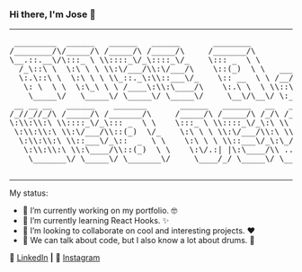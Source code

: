 ### Hi there, I'm Jose 👋

---

<pre>
 _________  ______   ______   ______       ________             ______   ________   ______   ________   ______   ______      
/________/\/_____/\ /_____/\ /_____/\     /_______/\           /_____/\ /_______/\ /_____/\ /_______/\ /_____/\ /_____/\     
\__.::.__\/\:::_ \ \\::::_\/_\::::_\/_    \::: _  \ \          \:::__\/ \::: _  \ \\::::_\/_\::: _  \ \\:::_ \ \\:::_ \ \    
  /_\::\ \  \:\ \ \ \\:\/___/\\:\/___/\    \::(_)  \ \   ___    \:\ \  __\::(_)  \ \\:\/___/\\::(_)  \ \\:\ \ \ \\:\ \ \ \   
  \:.\::\ \  \:\ \ \ \\_::._\:\\::___\/_    \:: __  \ \ /__/\    \:\ \/_/\\:: __  \ \\_::._\:\\:: __  \ \\:\ \ \ \\:\ \ \ \  
   \: \  \ \  \:\_\ \ \ /____\:\\:\____/\    \:.\ \  \ \\::\ \    \:\_\ \ \\:.\ \  \ \ /____\:\\:.\ \  \ \\:\/.:| |\:\_\ \ \ 
    \_____\/   \_____\/ \_____\/ \_____\/     \__\/\__\/ \:_\/     \_____\/ \__\/\__\/ \_____\/ \__\/\__\/ \____/_/ \_____\/ 
 __ __ __   ______    _______       ______   ______   __   __   ______   __       ______   ______   ______   ______          
/_//_//_/\ /_____/\ /_______/\     /_____/\ /_____/\ /_/\ /_/\ /_____/\ /_/\     /_____/\ /_____/\ /_____/\ /_____/\         
\:\\:\\:\ \\::::_\/_\::: _  \ \    \:::_ \ \\::::_\/_\:\ \\ \ \\::::_\/_\:\ \    \:::_ \ \\:::_ \ \\::::_\/_\:::_ \ \        
 \:\\:\\:\ \\:\/___/\\::(_)  \/_    \:\ \ \ \\:\/___/\\:\ \\ \ \\:\/___/\\:\ \    \:\ \ \ \\:(_) \ \\:\/___/\\:(_) ) )_      
  \:\\:\\:\ \\::___\/_\::  _  \ \    \:\ \ \ \\::___\/_\:\_/.:\ \\::___\/_\:\ \____\:\ \ \ \\: ___\/ \::___\/_\: __ `\ \     
   \:\\:\\:\ \\:\____/\\::(_)  \ \    \:\/.:| |\:\____/\\ ..::/ / \:\____/\\:\/___/\\:\_\ \ \\ \ \    \:\____/\\ \ `\ \ \    
    \_______\/ \_____\/ \_______\/     \____/_/ \_____\/ \___/_(   \_____\/ \_____\/ \_____\/ \_\/     \_____\/ \_\/ \_\/

</pre>

---
                                                                                                                             

My status:

- 🔭 I’m currently working on my portfolio. :nerd_face:
- 🌱 I’m currently learning React Hooks. :sparkles:
- 👯 I’m looking to collaborate on cool and interesting projects. :heart:
- 💬 We can talk about code, but I also know a lot about drums. :drum:


:calling: [LinkedIn][LinkedIn] **|**
:camera_flash: [Instagram][Instagram]


[LinkedIn]: https://linkedin.com/in/joseantonio-casado
[Instagram]: https://www.instagram.com/joseacasado_drummer/
